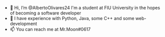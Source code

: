 - 👋 Hi, I’m @AlbertoOlivares24 I'm a student at FIU University in the hopes of becoming a software developer 
- 🌱 I have experience with Python, Java, some C++ and some web-development 
- 📫 You can reach me at Mr.Moon#0617

<!---
MrMoon24/MrMoon24 is a ✨ special ✨ repository because its `README.md` (this file) appears on your GitHub profile.
You can click the Preview link to take a look at your changes.
--->
